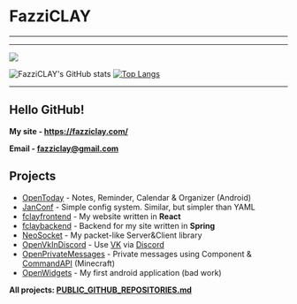 # FazziCLAY
---------------
<!-- тут был позор -->

---------------
<img src="https://skillicons.dev/icons?i=git,githubactions,java,kotlin,python,arduino,androidstudio,spring,react,docker,nginx,gradle,cloudflare,idea,pycharm,webstorm,bash,obsidian,debian,regex&perline=10"></img>

![FazziCLAY's GitHub stats](https://github-readme-stats.vercel.app/api?username=FazziCLAY&show_icons=true&theme=vision-friendly-dark) [![Top Langs](https://github-readme-stats.vercel.app/api/top-langs/?username=FazziCLAY&layout=compact&theme=vision-friendly-dark)](https://github.com/anuraghazra/github-readme-stats)


---------------

## Hello GitHub!
**My site - https://fazziclay.com/**

**Email   - fazziclay@gmail.com**

## Projects
* [OpenToday](https://github.com/FazziCLAY/OpenToday) - Notes, Reminder, Calendar & Organizer (Android)
* [JanConf](https://github.com/FazziCLAY/JanConf) - Simple config system. Similar, but simpler than YAML
* [fclayfrontend](https://github.com/FazziCLAY/fclayfrontend) - My website written in **React**
* [fclaybackend](https://github.com/FazziCLAY/fclaybackend) - Backend for my site written in **Spring**
* [NeoSocket](https://github.com/FazziCLAY/NeoSocket) - My packet-like Server&Client library
* [OpenVkInDiscord](https://github.com/FazziCLAY/OpenVkInDiscord) - Use [VK](https://vk.com) via [Discord](https://discord.com)
* [OpenPrivateMessages](https://github.com/FazziCLAY/OpenPrivateMessages) - Private messages using Component & [CommandAPI](https://github.com/JorelAli/CommandAPI) (Minecraft)
* [OpenWidgets](https://github.com/FazziCLAY/OpenWidgets) - My first android application (bad work)

**All projects: [PUBLIC_GITHUB_REPOSITORIES.md](https://github.com/FazziCLAY/FazziCLAY/blob/main/PUBLIC_GITHUB_REPOSITORIES.md)**
